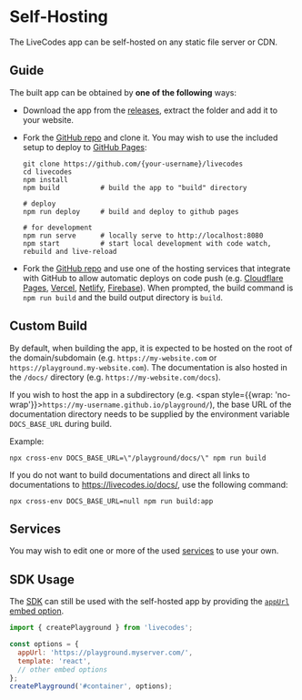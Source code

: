 # Self-Hosting

The LiveCodes app can be self-hosted on any static file server or CDN.

## Guide

The built app can be obtained by **one of the following** ways:

- Download the app from the [releases](https://github.com/live-codes/livecodes/releases), extract the folder and add it to your website.
- Fork the [GitHub repo](https://github.com/live-codes/livecodes) and clone it. You may wish to use the included setup to deploy to [GitHub Pages](https://pages.github.com/):

  ```shell
  git clone https://github.com/{your-username}/livecodes
  cd livecodes
  npm install
  npm build          # build the app to "build" directory

  # deploy
  npm run deploy     # build and deploy to github pages

  # for development
  npm run serve      # locally serve to http://localhost:8080
  npm start          # start local development with code watch, rebuild and live-reload
  ```

- Fork the [GitHub repo](https://github.com/live-codes/livecodes) and use one of the hosting services that integrate with GitHub to allow automatic deploys on code push (e.g. [Cloudflare Pages](https://developers.cloudflare.com/pages/get-started), [Vercel](https://vercel.com/docs/concepts/git), [Netlify](https://docs.netlify.com/configure-builds/overview/), [Firebase](https://firebase.google.com/docs/hosting/github-integration)). When prompted, the build command is `npm run build` and the build output directory is `build`.

## Custom Build

By default, when building the app, it is expected to be hosted on the root of the domain/subdomain (e.g. `https://my-website.com` or `https://playground.my-website.com`). The documentation is also hosted in the `/docs/` directory (e.g. `https://my-website.com/docs`).

If you wish to host the app in a subdirectory (e.g. <span style={{wrap: 'no-wrap'}}>`https://my-username.github.io/playground/`</span>), the base URL of the documentation directory needs to be supplied by the environment variable `DOCS_BASE_URL` during build.

Example:

```shell
npx cross-env DOCS_BASE_URL=\"/playground/docs/\" npm run build
```

If you do not want to build documentations and direct all links to documentations to https://livecodes.io/docs/, use the following command:

```shell
npx cross-env DOCS_BASE_URL=null npm run build:app
```

## Services

You may wish to edit one or more of the used [services](../advanced/services.md) to use your own.

## SDK Usage

The [SDK](../sdk/index.md) can still be used with the self-hosted app by providing the [`appUrl`](../sdk/js-ts.md#appurl) [embed option](../sdk/js-ts.md#embed-options).

```js title="index.js"
import { createPlayground } from 'livecodes';

const options = {
  appUrl: 'https://playground.myserver.com/',
  template: 'react',
  // other embed options
};
createPlayground('#container', options);
```

